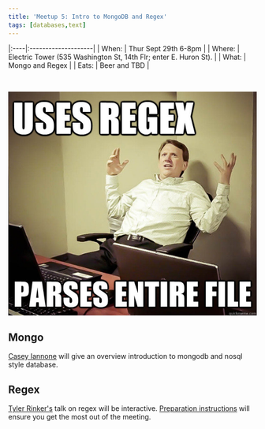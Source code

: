 ```yaml
---
title: 'Meetup 5: Intro to MongoDB and Regex'
tags: [databases,text]
---
```


|:----|:--------------------|
| When: | Thur Sept 29th 6-8pm |
| Where:  | Electric Tower  (535 Washington St, 14th Flr; enter E. Huron St). |
| What: | Mongo and Regex |
| Eats: | Beer and TBD | 


<br>

![](https://github.com/BUFDataScience/Regex-Intro/raw/master/figures/meme.jpg)




## Mongo

[Casey Iannone](https://www.linkedin.com/in/caseyiannone) will give an overview introduction to mongodb and nosql style database.


## Regex

[Tyler Rinker's](https://www.linkedin.com/in/tyler-rinker-1a036b39) talk on regex will be interactive. [Preparation instructions](https://github.com/BUFDataScience/Regex-Intro) will ensure you get the most out of the meeting.
